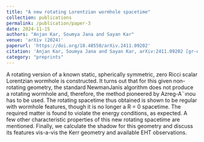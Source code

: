 ```yaml
---
title: "A new rotating Lorentzian wormhole spacetime"
collection: publications
permalink: /publication/paper-3
date: 2024-11-15
authors: "Anjan Kar, Soumya Jana and Sayan Kar"
venue: 'arXiv (2024)'
paperurl: 'https://doi.org/10.48550/arXiv.2411.09202'
citation: 'Anjan Kar, Soumya Jana and Sayan Kar, arXiv:2411.09202 [gr-qc]'
category: "preprints"
---
```


A rotating version of a known static, spherically symmetric, zero Ricci scalar Lorentzian wormhole is constructed. It turns out that for this given non-rotating geometry, the standard NewmanJanis algorithm does not produce a rotating wormhole and, therefore, the method pioneered by Azreg-A¨ınou has to be used. The rotating spacetime thus obtained is shown to be regular with wormhole features, though it is no longer a R = 0 spacetime. The required matter is found to violate the energy conditions, as expected. A few other characteristic properties of this new rotating spacetime are mentioned. Finally, we calculate the shadow for this geometry and discuss its features vis-a-vis the Kerr geometry and available EHT observations.
